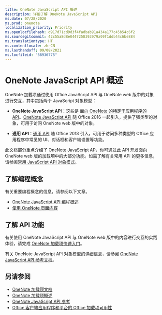 ```yaml
---
title: OneNote JavaScript API 概述
description: 详细了解 OneNote JavaScript API
ms.date: 07/28/2020
ms.prod: onenote
localization_priority: Priority
ms.openlocfilehash: d917d71cd9d3f4fadbab91a434a177c45b54c6f2
ms.sourcegitcommit: 42c55a8d8e0447258393979a09f1ddb44c6be884
ms.translationtype: HT
ms.contentlocale: zh-CN
ms.lasthandoff: 09/08/2021
ms.locfileid: "58936775"
---
```

# <a name="onenote-javascript-api-overview"></a>OneNote JavaScript API 概述

OneNote 加载项通过使用 Office JavaScript API 与 OneNote web 版中的对象进行交互，其中包括两个 JavaScript 对象模型：

* **OneNote JavaScript API**：这些是 [面向 OneNote 的特定于应用程序的 API](../../develop/application-specific-api-model.md)。[OneNote JavaScript API](/javascript/api/onenote) 随 Office 2016 一起引入，提供了强类型的对象，可用于访问 OneNote web 版中的对象。

* **通用 API**：[通用 API](/javascript/api/office) 随 Office 2013 引入，可用于访问多种类型的 Office 应用程序中常见的 UI、对话框和客户端设置等功能。

此文档部分重点介绍了 OneNote JavaScript AP，你可通过此 API 开发面向 OneNote web 版的加载项中的大部分功能。如需了解有关常用 API 的更多信息，请参阅[常用 JavaScript API 对象模式](../../develop/office-javascript-api-object-model.md)。

## <a name="learn-programming-concepts"></a>了解编程概念

有关重要编程概念的信息，请参阅以下文章。

* [OneNote JavaScript API 编程概述](../../onenote/onenote-add-ins-programming-overview.md)
* [使用 OneNote 页面内容](../../onenote/onenote-add-ins-page-content.md)

## <a name="learn-about-api-capabilities"></a>了解 API 功能

有关使用 OneNote JavaScript API 与 OneNote web 版中的内容进行交互的实践体验，请完成 [OneNote 加载项快速入门](../../quickstarts/onenote-quickstart.md)。

有关 OneNote JavaScript API 对象模型的详细信息，请参阅 [OneNote JavaScript API 参考文档](/javascript/api/onenote)。

## <a name="see-also"></a>另请参阅

* [OneNote 加载项文档](../../onenote/index.yml)
* [OneNote 加载项概述](../../onenote/onenote-add-ins-programming-overview.md)
* [OneNote JavaScript API 参考](/javascript/api/onenote)
* [Office 客户端应用程序和平台的 Office 加载项可用性](../../overview/office-add-in-availability.md)
